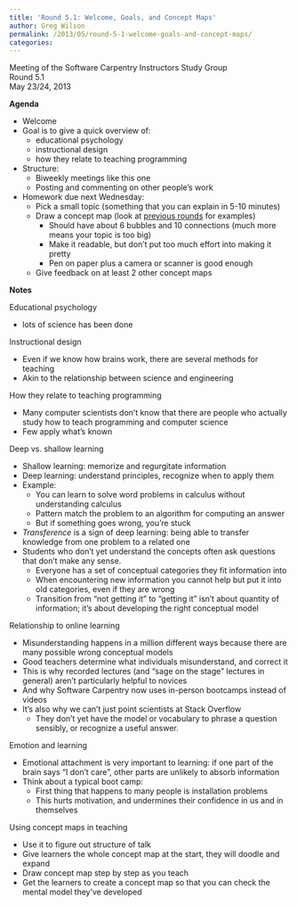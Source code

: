```yaml
---
title: 'Round 5.1: Welcome, Goals, and Concept Maps'
author: Greg Wilson
permalink: /2013/05/round-5-1-welcome-goals-and-concept-maps/
categories:
---
```

Meeting of the Software Carpentry Instructors Study Group  
Round 5.1  
May 23/24, 2013

**Agenda**

*   Welcome
*   Goal is to give a quick overview of: 
    *   educational psychology
    *   instructional design
    *   how they relate to teaching programming
*   Structure: 
    *   Biweekly meetings like this one
    *   Posting and commenting on other people&#8217;s work
*   Homework due next Wednesday: 
    *   Pick a small topic (something that you can explain in 5-10 minutes)
    *   Draw a concept map (look at [previous rounds][1] for examples) 
        *   Should have about 6 bubbles and 10 connections (much more means your topic is too big)
        *   Make it readable, but don&#8217;t put too much effort into making it pretty
        *   Pen on paper plus a camera or scanner is good enough
    *   Give feedback on at least 2 other concept maps

**Notes**

Educational psychology

*   lots of science has been done

Instructional design

*   Even if we know how brains work, there are several methods for teaching
*   Akin to the relationship between science and engineering

How they relate to teaching programming

*   Many computer scientists don&#8217;t know that there are people who actually study how to teach programming and computer science
*   Few apply what&#8217;s known

Deep vs. shallow learning

*   Shallow learning: memorize and regurgitate information
*   Deep learning: understand principles, recognize when to apply them
*   Example: 
    *   You can learn to solve word problems in calculus without understanding calculus
    *   Pattern match the problem to an algorithm for computing an answer
    *   But if something goes wrong, you&#8217;re stuck
*   *Transference* is a sign of deep learning: being able to transfer knowledge from one problem to a related one
*   Students who don&#8217;t yet understand the concepts often ask questions that don&#8217;t make any sense. 
    *   Everyone has a set of conceptual categories they fit information into
    *   When encountering new information you cannot help but put it into old categories, even if they are wrong
    *   Transition from &#8220;not getting it&#8221; to &#8220;getting it&#8221; isn&#8217;t about quantity of information; it&#8217;s about developing the right conceptual model

Relationship to online learning

*   Misunderstanding happens in a million different ways because there are many possible wrong conceptual models
*   Good teachers determine what individuals misunderstand, and correct it
*   This is why recorded lectures (and &#8220;sage on the stage&#8221; lectures in general) aren&#8217;t particularly helpful to novices
*   And why Software Carpentry now uses in-person bootcamps instead of videos
*   It&#8217;s also why we can&#8217;t just point scientists at Stack Overflow 
    *   They don&#8217;t yet have the model or vocabulary to phrase a question sensibly, or recognize a useful answer.

Emotion and learning

*   Emotional attachment is very important to learning: if one part of the brain says &#8220;I don&#8217;t care&#8221;, other parts are unlikely to absorb information
*   Think about a typical boot camp: 
    *   First thing that happens to many people is installation problems
    *   This hurts motivation, and undermines their confidence in us and in themselves

Using concept maps in teaching

*   Use it to figure out structure of talk
*   Give learners the whole concept map at the start, they will doodle and expand
*   Draw concept map step by step as you teach
*   Get the learners to create a concept map so that you can check the mental model they&#8217;ve developed

 [1]: http://teaching.software-carpentry.org/category/concept-map/
